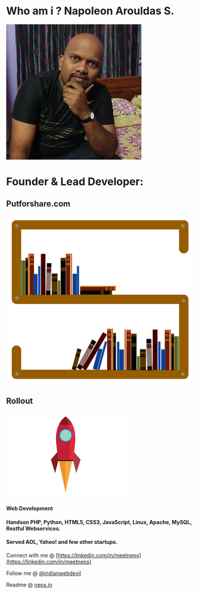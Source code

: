 # Who am i ? Napoleon Arouldas S.

![](img/793829_10200979592354516_221471314_o.jpg)

# Founder & Lead Developer: 
## Putforshare.com
![](img/pfs-big-logo.png)

## Rollout

![](img/rocket.jpg)
#### Web Development 
#### Handson PHP, Python, HTML5, CSS3, JavaScript, Linux, Apache, MySQL, Restful Webservices.
#### Served AOL, Yahoo! and few other startups.

Connect with me @ [https://linkedin.com/in/meetneps](https://linkedin.com/in/meetneps)

Follow me @ [@indianwebdevil](https://twitter.com/indianwebdevil)

Readme @ [neps.in](https://neps.in)

